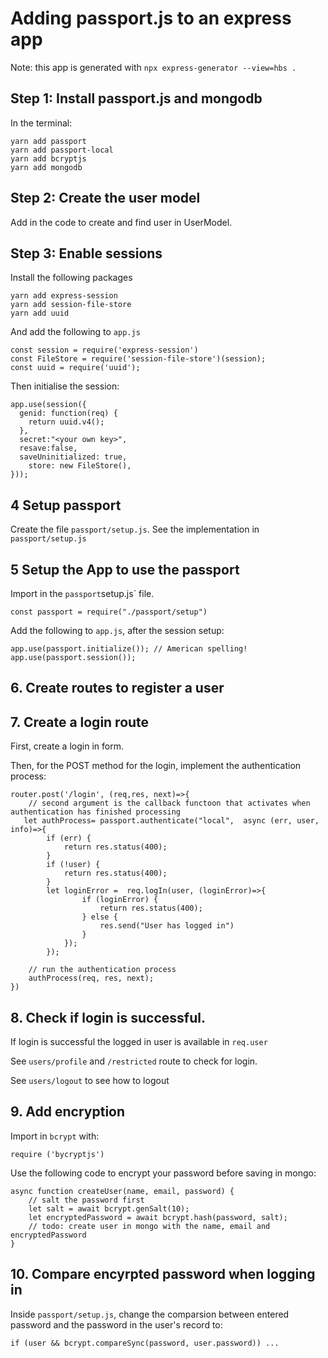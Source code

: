 # Adding passport.js to an express app

Note: this app is generated with `npx express-generator --view=hbs .`

## Step 1: Install passport.js and mongodb
In the terminal:

```
yarn add passport
yarn add passport-local
yarn add bcryptjs
yarn add mongodb
```

## Step 2: Create the user model

Add in the code to create and find user in UserModel.

## Step 3: Enable sessions
Install the following packages

```
yarn add express-session
yarn add session-file-store
yarn add uuid
```

And add the following to `app.js`

```
const session = require('express-session')
const FileStore = require('session-file-store')(session);
const uuid = require('uuid');
```

Then initialise the session:

```
app.use(session({
  genid: function(req) {
    return uuid.v4();
  },
  secret:"<your own key>",
  resave:false,
  saveUninitialized: true,
    store: new FileStore(),
}));
```

## 4 Setup passport
Create the file `passport/setup.js`. See the implementation in `passport/setup.js`

## 5 Setup the App to use the passport
Import in the `passport`setup.js` file.

```
const passport = require("./passport/setup")
```

Add the following to `app.js`, after the session setup:

```
app.use(passport.initialize()); // American spelling!
app.use(passport.session());
```

## 6. Create routes to register a user

## 7. Create a login route

First, create a login in form.

Then, for the POST method for the login, implement the authentication process:

```
router.post('/login', (req,res, next)=>{
    // second argument is the callback functoon that activates when authentication has finished processing
   let authProcess= passport.authenticate("local",  async (err, user, info)=>{
        if (err) {
            return res.status(400);
        }
        if (!user) {
            return res.status(400);
        }
        let loginError =  req.logIn(user, (loginError)=>{
                if (loginError) {
                    return res.status(400);
                } else {
                    res.send("User has logged in")
                }
            });
        });
     
    // run the authentication process
    authProcess(req, res, next);
})
```

## 8. Check if login is successful.

If login is successful the logged in user is available in `req.user`

See `users/profile` and `/restricted` route to check for login.

See `users/logout` to see how to logout

## 9. Add encryption

Import in `bcrypt` with:
```
require ('bycryptjs')
```

Use the following code to encrypt your password before saving in mongo:
```
async function createUser(name, email, password) {
    // salt the password first
    let salt = await bcrypt.genSalt(10);
    let encryptedPassword = await bcrypt.hash(password, salt);
    // todo: create user in mongo with the name, email and encryptedPassword
}
```

## 10. Compare encyrpted password when logging in
Inside `passport/setup.js`, change the comparsion between entered  password and the password in the user's record to:
```
if (user && bcrypt.compareSync(password, user.password)) ...
```
